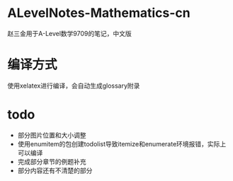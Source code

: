 # ALevelNotes-Mathematics-cn
赵三金用于A-Level数学9709的笔记，中文版

# 编译方式
使用xelatex进行编译，会自动生成glossary附录

# todo
* 部分图片位置和大小调整
* 使用enumitem的包创建todolist导致itemize和enumerate环境报错，实际上可以编译
* 完成部分章节的例题补充
* 部分内容还有不清楚的部分

